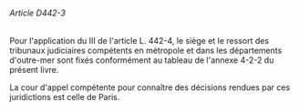 ###### Article D442-3

Pour l'application du III de l'article L. 442-4, le siège et le ressort des tribunaux judiciaires compétents en métropole et dans les départements d'outre-mer sont fixés conformément au tableau de l'annexe 4-2-2 du présent livre.

La cour d'appel compétente pour connaître des décisions rendues par ces juridictions est celle de Paris.


